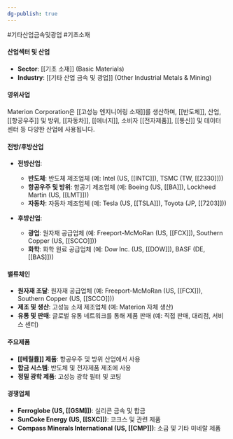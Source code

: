```yaml
---
dg-publish: true
---
```

#기타산업금속및광업 #기초소재

#### 산업섹터 및 산업

- **Sector**: [[기초 소재]] (Basic Materials)
- **Industry**: [[기타 산업 금속 및 광업]] (Other Industrial Metals & Mining)

#### 영위사업

Materion Corporation은 [[고성능 엔지니어링 소재]]를 생산하며, [[반도체]], 산업, [[항공우주]] 및 방위, [[자동차]], [[에너지]], 소비자 [[전자제품]], [[통신]] 및 데이터 센터 등 다양한 산업에 사용됩니다.

#### 전방/후방산업

- **전방산업**:
    
    - **반도체**: 반도체 제조업체 (예: Intel (US, [[INTC]]), TSMC (TW, [[2330]]))
    - **항공우주 및 방위**: 항공기 제조업체 (예: Boeing (US, [[BA]]), Lockheed Martin (US, [[LMT]]))
    - **자동차**: 자동차 제조업체 (예: Tesla (US, [[TSLA]]), Toyota (JP, [[7203]]))
- **후방산업**:
    
    - **광업**: 원자재 공급업체 (예: Freeport-McMoRan (US, [[FCX]]), Southern Copper (US, [[SCCO]]))
    - **화학**: 화학 원료 공급업체 (예: Dow Inc. (US, [[DOW]]), BASF (DE, [[BAS]]))

#### 밸류체인

- **원자재 조달**: 원자재 공급업체 (예: Freeport-McMoRan (US, [[FCX]]), Southern Copper (US, [[SCCO]]))
- **제조 및 생산**: 고성능 소재 제조업체 (예: Materion 자체 생산)
- **유통 및 판매**: 글로벌 유통 네트워크를 통해 제품 판매 (예: 직접 판매, 대리점, 서비스 센터)

#### 주요제품

- **[[베릴륨]] 제품**: 항공우주 및 방위 산업에서 사용
- **합금 시스템**: 반도체 및 전자제품 제조에 사용
- **정밀 광학 제품**: 고성능 광학 필터 및 코팅

#### 경쟁업체

- **Ferroglobe (US, [[GSM]])**: 실리콘 금속 및 합금
- **SunCoke Energy (US, [[SXC]])**: 코크스 및 관련 제품
- **Compass Minerals International (US, [[CMP]])**: 소금 및 기타 미네랄 제품